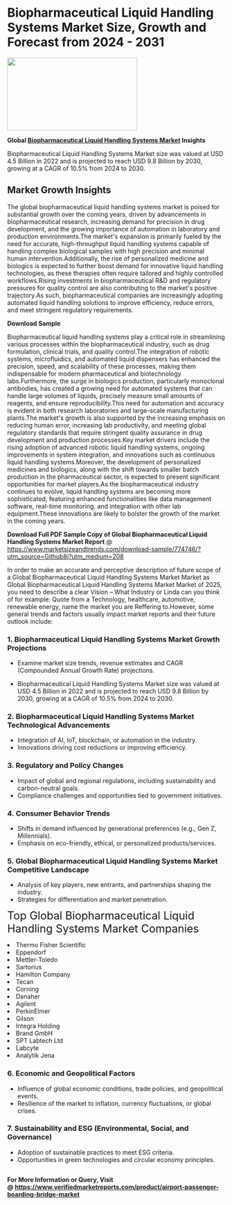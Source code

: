 <H1>Biopharmaceutical Liquid Handling Systems Market Size, Growth and Forecast from 2024 - 2031</H1><img class="aligncenter size-medium wp-image-584254" src="https://thirdeyenews.in/wp-content/uploads/2024/09/Global-Market-Research-300x168.jpeg" alt="" width="300" height="168" /><p><strong>Global&nbsp;<a href="https://www.marketsizeandtrends.com/download-sample/774746/?utm_source=Github8j?utm_medium=208">Biopharmaceutical Liquid Handling Systems Market</a> Insights</strong></p><p>Biopharmaceutical Liquid Handling Systems Market size was valued at USD 4.5 Billion in 2022 and is projected to reach USD 9.8 Billion by 2030, growing at a CAGR of 10.5% from 2024 to 2030.</p><p><h2>Market Growth Insights</h2> <p>The global biopharmaceutical liquid handling systems market is poised for substantial growth over the coming years, driven by advancements in biopharmaceutical research, increasing demand for precision in drug development, and the growing importance of automation in laboratory and production environments.The market's expansion is primarily fueled by the need for accurate, high-throughput liquid handling systems capable of handling complex biological samples with high precision and minimal human intervention.Additionally, the rise of personalized medicine and biologics is expected to further boost demand for innovative liquid handling technologies, as these therapies often require tailored and highly controlled workflows.Rising investments in biopharmaceutical R&D and regulatory pressures for quality control are also contributing to the market's positive trajectory.As such, biopharmaceutical companies are increasingly adopting automated liquid handling solutions to improve efficiency, reduce errors, and meet stringent regulatory requirements.</p> <p><strong>Download Sample</strong></p> <p>Biopharmaceutical liquid handling systems play a critical role in streamlining various processes within the biopharmaceutical industry, such as drug formulation, clinical trials, and quality control.The integration of robotic systems, microfluidics, and automated liquid dispensers has enhanced the precision, speed, and scalability of these processes, making them indispensable for modern pharmaceutical and biotechnology labs.Furthermore, the surge in biologics production, particularly monoclonal antibodies, has created a growing need for automated systems that can handle large volumes of liquids, precisely measure small amounts of reagents, and ensure reproducibility.This need for automation and accuracy is evident in both research laboratories and large-scale manufacturing plants.The market's growth is also supported by the increasing emphasis on reducing human error, increasing lab productivity, and meeting global regulatory standards that require stringent quality assurance in drug development and production processes.Key market drivers include the rising adoption of advanced robotic liquid handling systems, ongoing improvements in system integration, and innovations such as continuous liquid handling systems.Moreover, the development of personalized medicines and biologics, along with the shift towards smaller batch production in the pharmaceutical sector, is expected to present significant opportunities for market players.As the biopharmaceutical industry continues to evolve, liquid handling systems are becoming more sophisticated, featuring enhanced functionalities like data management software, real-time monitoring, and integration with other lab equipment.These innovations are likely to bolster the growth of the market in the coming years.<p><span class=""><strong>Download Full PDF Sample Copy of Global Biopharmaceutical Liquid Handling Systems Market Report</strong> @ <a href="https://www.marketsizeandtrends.com/download-sample/774746/?utm_source=Github8j?utm_medium=208" target="_blank">https://www.marketsizeandtrends.com/download-sample/774746/?utm_source=Github8j?utm_medium=208</a></span></p><p>In order to make an accurate and perceptive description of future scope of a Global&nbsp;Biopharmaceutical Liquid Handling Systems Market Market as Global&nbsp;Biopharmaceutical Liquid Handling Systems Market Market of 2025, you need to describe a clear Vision &ndash; What Industry or Linda can you think of for example: Quote from a Technology, healthcare, automotive, renewable energy, name the market you are Reffering to.However, some general trends and factors usually impact market reports and their future outlook include:</p><h3>1.&nbsp;<strong>Biopharmaceutical Liquid Handling Systems Market Growth Projections</strong></h3><ul><li>Examine market size trends, revenue estimates and CAGR (Compounded Annual Growth Rate) projections.</li><li><p>Biopharmaceutical Liquid Handling Systems Market size was valued at USD 4.5 Billion in 2022 and is projected to reach USD 9.8 Billion by 2030, growing at a CAGR of 10.5% from 2024 to 2030.</p></li></ul><h3>2.&nbsp;<strong>Biopharmaceutical Liquid Handling Systems Market Technological Advancements</strong></h3><ul><li>Integration of AI, IoT, blockchain, or automation in the industry.</li><li>Innovations driving cost reductions or improving efficiency.</li></ul><h3>3.&nbsp;<strong>Regulatory and Policy Changes</strong></h3><ul><li>Impact of global and regional regulations, including sustainability and carbon-neutral goals.</li><li>Compliance challenges and opportunities tied to government initiatives.</li></ul><h3>4.&nbsp;<strong>Consumer Behavior Trends</strong></h3><ul><li>Shifts in demand influenced by generational preferences (e.g., Gen Z, Millennials).</li><li>Emphasis on eco-friendly, ethical, or personalized products/services.</li></ul><h3>5.&nbsp;<strong>Global Biopharmaceutical Liquid Handling Systems Market Competitive Landscape</strong></h3><ul><li>Analysis of key players, new entrants, and partnerships shaping the industry.</li><li>Strategies for differentiation and market penetration.</li></ul><p data-pm-slice="1 1 []"><span style="color: inherit; font-family: inherit; font-size: 25px;">Top Global Biopharmaceutical Liquid Handling Systems Market Companies</span></p><div class="" data-test-id=""><p><li>Thermo Fisher Scientific</li><li> Eppendorf</li><li> Mettler-Toledo</li><li> Sartorius</li><li> Hamilton Company</li><li> Tecan</li><li> Corning</li><li> Danaher</li><li> Agilent</li><li> PerkinElmer</li><li> Gilson</li><li> Integra Holding</li><li> Brand GmbH</li><li> SPT Labtech Ltd</li><li> Labcyte</li><li> Analytik Jena</li></p></div><h3>6.&nbsp;<strong>Economic and Geopolitical Factors</strong></h3><ul><li>Influence of global economic conditions, trade policies, and geopolitical events.</li><li>Resilience of the market to inflation, currency fluctuations, or global crises.</li></ul><h3>7.&nbsp;<strong>Sustainability and ESG (Environmental, Social, and Governance)</strong></h3><ul><li>Adoption of sustainable practices to meet ESG criteria.</li><li>Opportunities in green technologies and circular economy principles.</li></ul><h2><strong style="font-size: 14px;">For More Information or Query, Visit @&nbsp;</strong><a style="background-color: #ffffff; font-size: 14px;" href="https://www.marketsizeandtrends.com/report/biopharmaceutical-liquid-handling-systems-market/" target="_blank">https://www.verifiedmarketreports.com/product/airport-passenger-boarding-bridge-market</a></h2>